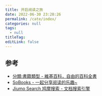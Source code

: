 ```yaml
---
title: 开启阅读之旅
date: 2022-06-30 23:28:26
permalink: /cate/index/
categories: null
tags: 
  - null
titleTag: 
editLink: false
---
```


<Banner img="https://cdn.staticaly.com/gh/jonsam-ng/image-hosting@master/oxygen-space/image.1nttg1wdz70g.webp" title="读万卷书，行万里路" desc="每周一本书，开启您的新奇读书之旅" reverse :height="300"/>

## 参考

- [分類:書籍類型 - 維基百科，自由的百科全書](https://zh.wikipedia.org/zh-hk/Category:%E6%9B%B8%E7%B1%8D%E9%A1%9E%E5%9E%8B)
- [SoBooks - 一起分享阅读的乐趣~](https://sobooks.net/)
- [Jiumo Search 鸠摩搜索 - 文档搜索引擎](https://www.jiumodiary.com/)